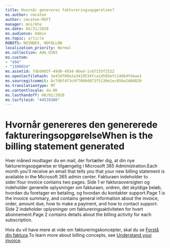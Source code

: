 ```yaml
---
title: Hvornår genereres faktureringsopgørelsen?
ms.author: cmcatee
author: cmcatee-MSFT
manager: mnirkhe
ms.date: 04/21/2020
ms.audience: Admin
ms.topic: article
ROBOTS: NOINDEX, NOFOLLOW
localization_priority: Normal
ms.collection: Adm_O365
ms.custom:
- "494"
- "1500024"
ms.assetid: fdbd403f-49d0-4934-9bed-1c67335f2522
ms.openlocfilehash: 3e43df09e2a3419534fca1d595efc14dbdfdeae1
ms.sourcegitcommit: bc7d6f4f3c9f7060d073f5130e1ec856e248d020
ms.translationtype: MT
ms.contentlocale: da-DK
ms.lasthandoff: 06/02/2020
ms.locfileid: "44510386"
---
```

# <a name="when-is-the-billing-statement-generated"></a><span data-ttu-id="095a5-102">Hvornår genereres den genererede faktureringsopgørelse</span><span class="sxs-lookup"><span data-stu-id="095a5-102">When is the billing statement generated</span></span>

<span data-ttu-id="095a5-103">Hver måned modtager du en mail, der fortæller dig, at din nye faktureringsopgørelse er tilgængelig i Microsoft 365 Administration.</span><span class="sxs-lookup"><span data-stu-id="095a5-103">Each month you'll receive an email that tells you that your new billing statement is available in the Microsoft 365 admin center.</span></span> <span data-ttu-id="095a5-104">Fakturaen indeholder to sider.</span><span class="sxs-lookup"><span data-stu-id="095a5-104">Your invoice contains two pages.</span></span> <span data-ttu-id="095a5-105">Side 1 er fakturaoversigten og indeholder generelle oplysninger om fakturaen, ordren, det skyldige beløb, hvordan du foretager en betaling, og hvordan du kontakter support.</span><span class="sxs-lookup"><span data-stu-id="095a5-105">Page 1 is the invoice summary, and contains general information about the invoice, order, amount due, how to make a payment, and how to contact support.</span></span> <span data-ttu-id="095a5-106">Side 2 indeholder oplysninger om faktureringsaktiviteten for hvert abonnement.</span><span class="sxs-lookup"><span data-stu-id="095a5-106">Page 2 contains details about the billing activity for each subscription.</span></span>
  
<span data-ttu-id="095a5-107">Hvis du vil have mere at vide om faktureringskoncepter, skal du se [Forstå din faktura](https://docs.microsoft.com/microsoft-365/commerce/billing-and-payments/understand-your-invoice2).</span><span class="sxs-lookup"><span data-stu-id="095a5-107">To learn more about billing concepts, see [Understand your invoice](https://docs.microsoft.com/microsoft-365/commerce/billing-and-payments/understand-your-invoice2).</span></span>